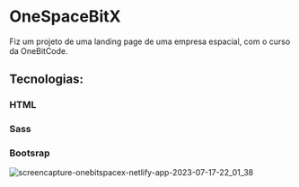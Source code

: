 # OneSpaceBitX

Fiz um projeto de uma landing page de uma empresa espacial, com o curso da OneBitCode. 

## Tecnologias:
### HTML
### Sass
### Bootsrap

![screencapture-onebitspacex-netlify-app-2023-07-17-22_01_38](https://github.com/TavinhoDS/OneSpaceBitX/assets/103964345/4c0efe0d-5efb-4067-8ff2-36ccbc828342)
